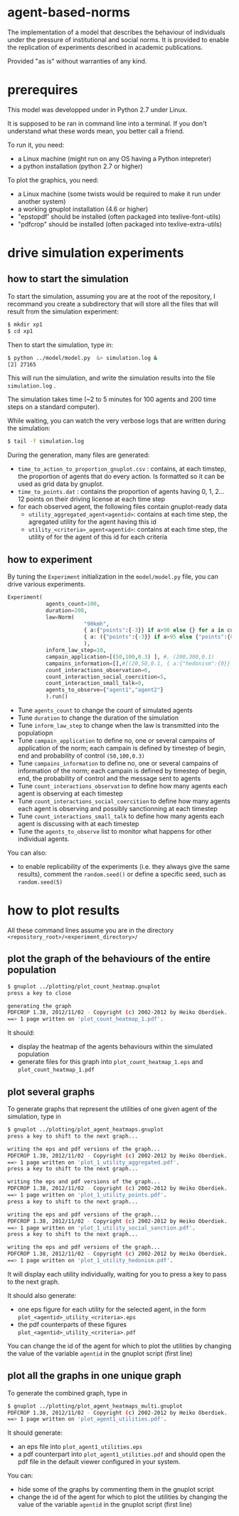 # agent-based-norms

The implementation of a model that describes the behaviour of individuals under the pressure of institutional and social norms.
It is provided to enable the replication of experiments described in academic publications.

Provided "as is"  without warranties of any kind.

# prerequires

This model was developped under in Python 2.7 under Linux. 

It is supposed to be ran in command line into a terminal. If you don't understand what these words mean, you better call a friend. 

To run it, you need:
* a Linux machine (might run on any OS having a Python intepreter)
* a python installation (python 2.7 or higher)

To plot the graphics, you need:
* a Linux machine (some twists would be required to make it run under another system)
* a working gnuplot installation (4.6 or higher)
* "epstopdf' should be installed (often packaged into texlive-font-utils)
* "pdfcrop" should be installed (often packaged into texlive-extra-utils)

# drive simulation experiments

## how to start the simulation

To start the simulation, assuming you are at the root of the repository, I recommand you create a subdirectory that will store all the files 
that will result from the simulation experiment:

```bash
$ mkdir xp1
$ cd xp1
```

Then to start the simulation, type in:
```bash
$ python ../model/model.py  &> simulation.log &
[2] 27165
```

This will run the simulation, and write the simulation results into the file `simulation.log` .

The simulation takes time (~2 to 5 minutes for 100 agents and 200 time steps on a standard computer). 

While waiting, you can watch the very verbose logs that are written during the simulation:
```bash
$ tail -f simulation.log 
```
During the generation, many files are generated:
* `time_to_action_to_proportion_gnuplot.csv` : contains, at each timstep, the proportion of agents that do every action. Is formatted so it can be used as grid data by gnuplot. 
* `time_to_points.dat` : contains the proportion of agents having 0, 1, 2... 12 points on their driving license at each time step
* for each observed agent, the following files contain gnuplot-ready data
    * `utility_aggregated_agent<agentid>`: contains at each time step, the agregated utility for the agent having this id 
    * `utility_<criteria>_agent<agentid>`: contains at each time step, the utility of for the agent of this id for each criteria 

## how to experiment

By tuning the `Experiment` initialization in the `model/model.py` file, you can drive various experiments.

```python
Experiment(
            agents_count=100,
            duration=200, 
            law=Norm(
                        "90kmh", 
                        { a:{"points":{-3}} if a>90 else {} for a in current_model.actions},
                        { a: ({"points":{-3}} if a>95 else {"points":{0}} ) for a in current_model.actions}
                        ),
            inform_law_step=10,
            campain_application=[(50,100,0.3) ], #, (200,300,0.1)
            campains_information=[],#[(20,50,0.1, { a:{"hedonism":{0}} if a>100 else {} for a in current_model.actions})],
            count_interactions_observation=0, 
            count_interaction_social_coercition=5, 
            count_interaction_small_talk=0,
            agents_to_observe={"agent1","agent2"}
            ).run()
```

* Tune `agents_count` to change the count of simulated agents
* Tune `duration` to change the duration of the simulation
* Tune `inform_law_step` to change when the law is transmitted into the populatiopn
* Tune `campain_application` to define no, one or several campains of application of the norm; each campain is defined by timestep of begin, end and probability of control `(50,100,0.3)` 
* Tune `campains_information` to define no, one or several campains of information of the norm; each campain is defined by timestep of begin, end, the probability of control and the message sent to agents
* Tune `count_interactions_observation` to define how many agents each agent is observing at each timestep
* Tune `count_interactions_social_coercition` to define how many agents each agent is observing and possibly sanctionning at each timestep
* Tune `count_interactions_small_talk` to define how many agents each agent is discussing with at each timestep
* Tune the `agents_to_observe` list to monitor what happens for other individual agents. 

You can also:
* to enable replicability of the experiments (i.e. they always give the same results), comment the `random.seed()` or define a specific seed, such as `random.seed(5)` 

# how to plot results

All these command lines assume you are in the directory `<repository_root>/<experiment_directory>/`


## plot the graph of the behaviours of the entire population

```bash
$ gnuplot ../plotting/plot_count_heatmap.gnuplot 
press a key to close

generating the graph
PDFCROP 1.38, 2012/11/02 - Copyright (c) 2002-2012 by Heiko Oberdiek.
==> 1 page written on 'plot_count_heatmap_1.pdf'.

```

It should:
* display the heatmap of the agents behaviours within the simulated population
* generate files for this graph into `plot_count_heatmap_1.eps` and `plot_count_heatmap_1.pdf`


## plot several graphs 

To generate graphs that represent the utilities of one given agent of the simulation, type in 
```bash
$ gnuplot ../plotting/plot_agent_heatmaps.gnuplot 
press a key to shift to the next graph...

writing the eps and pdf versions of the graph...
PDFCROP 1.38, 2012/11/02 - Copyright (c) 2002-2012 by Heiko Oberdiek.
==> 1 page written on 'plot_1_utility_aggregated.pdf'.
press a key to shift to the next graph...

writing the eps and pdf versions of the graph...
PDFCROP 1.38, 2012/11/02 - Copyright (c) 2002-2012 by Heiko Oberdiek.
==> 1 page written on 'plot_1_utility_points.pdf'.
press a key to shift to the next graph...

writing the eps and pdf versions of the graph...
PDFCROP 1.38, 2012/11/02 - Copyright (c) 2002-2012 by Heiko Oberdiek.
==> 1 page written on 'plot_1_utility_social_sanction.pdf'.
press a key to shift to the next graph...

writing the eps and pdf versions of the graph...
PDFCROP 1.38, 2012/11/02 - Copyright (c) 2002-2012 by Heiko Oberdiek.
==> 1 page written on 'plot_1_utility_hedonism.pdf'.

```

It will display each utility individually, waiting for you to press a key to pass to the next graph. 

It should also generate:
* one eps figure for each utility for the selected agent, in the form `plot_<agentid>_utility_<criteria>.eps`
* the pdf counterparts of these figures `plot_<agentid>_utility_<criteria>.pdf`

You can change the id of the agent for which to plot the utilities by changing the value of the variable `agentid` in the gnuplot script (first line)


## plot all the graphs in one unique graph

To generate the combined graph, type in 
```bash
$ gnuplot ../plotting/plot_agent_heatmaps_multi.gnuplot 
PDFCROP 1.38, 2012/11/02 - Copyright (c) 2002-2012 by Heiko Oberdiek.
==> 1 page written on 'plot_agent1_utilities.pdf'.
```
It should generate:
* an eps file into `plot_agent1_utilities.eps`
* a pdf counterpart into `plot_agent1_utilities.pdf`
and should open the pdf file in the default viewer configured in your system.

You can:
* hide some of the graphs by commenting them in the gnuplot script
* change the id of the agent for which to plot the utilities by changing the value of the variable `agentid` in the gnuplot script (first line)


